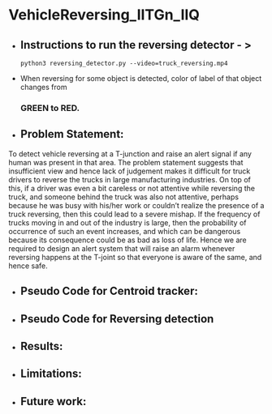 # VehicleReversing_IITGn_IIQ


* ## Instructions to run the reversing detector - >

      python3 reversing_detector.py --video=truck_reversing.mp4 

* When reversing for some object is detected, color of label of that object changes from 
  ### GREEN to RED.
* ## Problem Statement:
To detect vehicle reversing at a T-junction and raise an alert signal if any human was present in that area. The problem statement suggests that insufficient view and hence lack of judgement makes it difficult for truck drivers to reverse the trucks in large manufacturing industries. On top of this, if a driver was even a bit careless or not attentive while reversing the truck, and someone behind the truck was also not attentive, perhaps because he was busy with his/her work or couldn’t realize the presence of a truck reversing, then this could lead to a severe mishap. If the frequency of trucks moving in and out of the industry is large, then the probability of occurrence of such an event increases, and which can be dangerous because its consequence could be as bad as loss of life. Hence we are required to design an alert system that will raise an alarm whenever reversing happens at the T-joint so that everyone is aware of the same, and hence safe.

* ## Pseudo Code for Centroid tracker:
* ## Pseudo Code for Reversing detection
* ## Results:
  
* ## Limitations:
* ## Future work:
